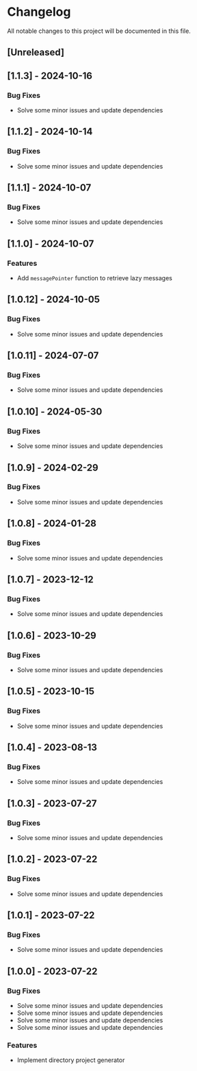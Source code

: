 # Changelog

All notable changes to this project will be documented in this file.

## [Unreleased]
## [1.1.3] - 2024-10-16

### Bug Fixes

- Solve some minor issues and update dependencies

## [1.1.2] - 2024-10-14

### Bug Fixes

- Solve some minor issues and update dependencies

## [1.1.1] - 2024-10-07

### Bug Fixes

- Solve some minor issues and update dependencies

## [1.1.0] - 2024-10-07

### Features

- Add `messagePointer` function to retrieve lazy messages

## [1.0.12] - 2024-10-05

### Bug Fixes

- Solve some minor issues and update dependencies

## [1.0.11] - 2024-07-07

### Bug Fixes

- Solve some minor issues and update dependencies

## [1.0.10] - 2024-05-30

### Bug Fixes

- Solve some minor issues and update dependencies

## [1.0.9] - 2024-02-29

### Bug Fixes

- Solve some minor issues and update dependencies

## [1.0.8] - 2024-01-28

### Bug Fixes

- Solve some minor issues and update dependencies

## [1.0.7] - 2023-12-12

### Bug Fixes

- Solve some minor issues and update dependencies

## [1.0.6] - 2023-10-29

### Bug Fixes

- Solve some minor issues and update dependencies

## [1.0.5] - 2023-10-15

### Bug Fixes

- Solve some minor issues and update dependencies

## [1.0.4] - 2023-08-13

### Bug Fixes

- Solve some minor issues and update dependencies

## [1.0.3] - 2023-07-27

### Bug Fixes

- Solve some minor issues and update dependencies

## [1.0.2] - 2023-07-22

### Bug Fixes

- Solve some minor issues and update dependencies

## [1.0.1] - 2023-07-22

### Bug Fixes

- Solve some minor issues and update dependencies

## [1.0.0] - 2023-07-22

### Bug Fixes

- Solve some minor issues and update dependencies
- Solve some minor issues and update dependencies
- Solve some minor issues and update dependencies
- Solve some minor issues and update dependencies

### Features

- Implement directory project generator

<!-- generated by git-cliff -->
